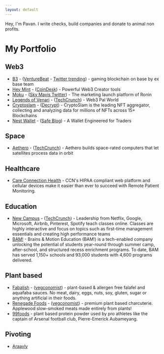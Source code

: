 ```yaml
---
layout: default
---
```


Hey, I'm Pavan. I write checks, build companies and donate to animal non profits. 

# My Portfolio

## Web3

- [B3](https://x.com/b3dotfun/) - ([VentureBeat](https://venturebeat.com/games/npc-labs-raises-18m-to-bring-mainstream-games-to-web3/) - [Twitter trending](https://x.com/i/trending/1815454338413982133)) - gaming blockchain on base by ex base team
- [Hey Mint](https://www.heymint.xyz/) - ([CoinDesk](https://www.coindesk.com/web3/2023/05/15/web3-education-leaders-team-up-to-roll-out-beginner-nft-platform-heymint/)) - Powerful Web3 Creator tools
- [Moku](https://x.com/Moku_HQ/status/1805407187482640642) - ([Sky Mavis Twitter](https://x.com/SkyMavisHQ/status/1813199943374356814)) - The marketing launch platform of Ronin
- [Legends of Venari](https://legendsofvenari.com/) - ([TechCrunch](https://techcrunch.com/2022/11/09/say-hello-to-the-newest-crypto-startups-from-web3-accelerator-alliance-daos-demo-day/)) - Web3 Pal World
- [Cryptoslam](https://cryptoslam.io/) - ([Decrypt](https://decrypt.co/211547/solana-nft-sales-skyrocket-ethereum-monthly-volume)) - CryptoSlam is the leading NFT aggregator, collecting and analyzing data for millions of NFTs across 15+ Blockchains 
- [Nest Wallet](https://nestwallet.xyz/) - ([Safe Blog](https://safe.global/blog/safe-case-2-digital-ownership-in-your-pocket)) - A Wallet Engineered for Traders

## Space
- [Aethero](https://aethero.com/) - ([TechCrunch](https://techcrunch.com/2024/07/02/computing-and-shielding-startups-join-forces-to-put-ai-capable-chips-in-space/)) - Aethero builds space-rated computers that let satellites process data in orbit

## Healthcare

- [Care Connection Health](https://www.ccnhealth.com/) - CCN's HIPAA compliant web platform and cellular devices make it easier than ever to succeed with Remote Patient Monitoring. 

## Education

- [New Campus](https://newcampus.co) - ([TechCrunch](https://techcrunch.com/2021/07/20/newcampus-wants-to-train-the-first-time-managers-within-southeast-asias-tech-giants/)) - Leadership from Netflix, Google, Microsoft, Airbnb, Pinterest, Spotify teach classes online. Classes are highly interactive and focus on topics such as first-time management essentials and creating high performance teams
- [BAM!](https://www.brains-and-motion.com/) - Brains & Motion Education (BAM!) is a tech-enabled company unlocking the potential of students year-round through summer camp, after-school, and structured recess enrichment programs. To date, BAM has served 1,150+ schools and 93,000 students with 4,600 programs delivered.

## Plant based

- [Fabalish](https://www.fabalish.com) - ([vegconomist](https://vegconomist.com/food-and-beverage/egg-alternatives/crafty-counter-fabalish-first-ever-vegan-deviled-eggs/)) - plant-based & allergen free falafel and aquafaba sauces. No meat, dairy, eggs, nuts, soy, gluten, sugar or anything artificial in their foods.
- [Renegade Foods](https://renegadefoods.com/) - ([vegconomist](https://vegconomist.com/company-news/renegade-foods-triples-production-capabilities/)) - premium plant based charcuterie. Applewood slow-smoked meats made entirely from plants!
- [99foods](https://99foods.io/) - plant based protein powder used by pro athletes like the captain of Arsenal football club, Pierre-Emerick Aubameyang.

## Pivoting

- [Araavly](#)
